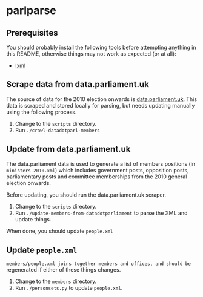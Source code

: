 # parlparse

## Prerequisites

You should probably install the following tools before attempting anything in
this README, otherwise things may not work as expected (or at all):

* [lxml](http://lxml.de/)

## Scrape data from data.parliament.uk

The source of data for the 2010 election onwards is
[data.parliament.uk](http://data.parliament.uk/membersdataplatform/memberquery.aspx).
This data is scraped and stored locally for parsing, but needs updating manually
using the following process.

1. Change to the `scripts` directory.
2. Run `./crawl-datadotparl-members`

## Update from data.parliament.uk

The data.parliament data is used to generate a list of members positions (in
`ministers-2010.xml`) which includes government posts, opposition posts,
parliamentary posts and committee memberships from the 2010 general election
onwards.

Before updating, you should run the data.parliament.uk scraper.

1. Change to the `scripts` directory.
2. Run `./update-members-from-datadotparliament` to parse the XML and update things.

When done, you should update `people.xml`

## Update `people.xml`

`members/people.xml joins together members and offices, and should be
`regenerated if either of these things changes.

1. Change to the `members` directory.
2. Run `./personsets.py` to update `people.xml`.
